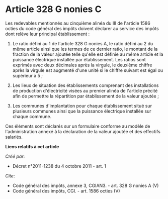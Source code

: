 # Article 328 G nonies C

Les redevables mentionnés au cinquième alinéa du III de l'article 1586 octies du code général des impôts doivent déclarer au
service des impôts dont relève leur principal établissement :

1. Le ratio défini au 1 de l'article 328 G nonies A, le ratio défini au 2 du même article ainsi que les termes de ce dernier
ratio, le montant de la fraction de la valeur ajoutée telle qu'elle est définie au même article et la puissance électrique
installée par établissement. Les ratios sont exprimés avec deux décimales après la virgule, le deuxième chiffre après la
virgule est augmenté d'une unité si le chiffre suivant est égal ou supérieur à 5 ;

2. Les lieux de situation des établissements comprenant des installations de production d'électricité visées au premier
alinéa de l'article précité afin de permettre la répartition par établissement de la valeur ajoutée ;

3. Les communes d'implantation pour chaque établissement situé sur plusieurs communes ainsi que la puissance électrique
installée sur chaque commune.

Ces éléments sont déclarés sur un formulaire conforme au modèle de l'administration annexé à la déclaration de la valeur
ajoutée et des effectifs salariés.

**Liens relatifs à cet article**

_Créé par_:

  - Décret n°2011-1238 du 4 octobre 2011 - art. 1

_Cite_:

  - Code général des impôts, annexe 3, CGIAN3. - art. 328 G nonies A (V)
  - Code général des impôts, CGI. - art. 1586 octies (V)
